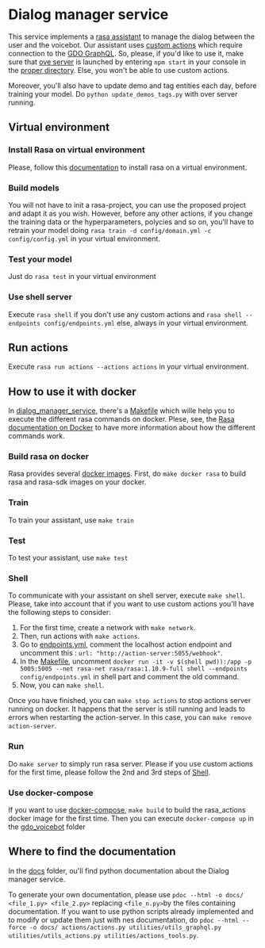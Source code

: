 
# Dialog manager service

This service implements a [rasa assistant](https://rasa.com/docs/) to manage the dialog between the user and the voicebot. Our assistant uses [custom actions](https://rasa.com/docs/rasa/core/actions/#id2) which require connection to the [GDO GraphQL](https://github.com/dsi-icl/gdo-project-launcher). So, please, if you'd like to use it, make sure that [ove server](https://github.com/dsi-icl/gdo-project-launcher/tree/master/server) is launched by entering `npm start` in your console in the [proper directory](https://github.com/dsi-icl/gdo-project-launcher/tree/master/server). Else, you won't be able to use custom actions.

Moreover, you'll also have to update demo and tag entities each day, before training your model. Do `python update_demos_tags.py` with over server running.

## Virtual environment

### Install Rasa on virtual environment

Please, follow this [documentation](https://rasa.com/docs/rasa/user-guide/installation/) to install rasa on a virtual environment. 

### Build models 

You will not have to init a rasa-project, you can use the proposed project and adapt it as you wish. However, before any other actions, if you change the training data or the hyperparameters, polycies and so on, you'll have to retrain your model doing `rasa train -d config/domain.yml -c config/config.yml` in your virtual environment.

### Test your model

Just do `rasa test` in your virtual environment

### Use shell server

Execute `rasa shell` if you don't use any custom actions and `rasa shell --endpoints config/endpoints.yml` else, always in your virtual environment. 

## Run actions

Execute `rasa run actions --actions actions` in your virtual environment. 

## How to use it with docker 

In [dialog_manager_service](https://github.com/dsi-icl/do-voice-interaction/tree/master/gdo_voicebot/dialog_manager_service), there's a [Makefile](https://github.com/dsi-icl/do-voice-interaction/blob/master/gdo_voicebot/dialog_manager_service/Makefile) which wille help you to execute the different rasa commands on docker. Plese, see, the [Rasa documentation on Docker](https://rasa.com/docs/rasa/user-guide/docker/building-in-docker/) to have more information about how the different commands work. 

### Build rasa on docker

Rasa provides several [docker images](https://hub.docker.com/u/rasa/#!). First, do `make docker rasa` to build rasa and rasa-sdk images on your docker. 

### Train

To train your assistant, use `make train`

### Test 

To test your assistant, use `make test`

### Shell

To communicate with your assistant on shell server, execute `make shell`. Please, take into account that if you want to use custom actions you'll have the following steps to consider:

1. For the first time, create a network with `make network`. 
2. Then, run actions with `make actions`.
3. Go to [endpoints.yml](https://github.com/dsi-icl/do-voice-interaction/blob/master/gdo_voicebot/dialog_manager_service/config/endpoints.yml), comment the localhost action endpoint and uncomment this : `url: "http://action-server:5055/webhook"`. 
4. In the [Makefile](https://github.com/dsi-icl/do-voice-interaction/blob/master/gdo_voicebot/dialog_manager_service/Makefile), uncomment `docker run -it -v $(shell pwd)):/app -p 5005:5005 --net rasa-net rasa/rasa:1.10.9-full shell --endpoints config/endpoints.yml` in shell part and comment the old command. 
5. Now, you can `make shell`.

Once you have finished, you can `make stop actions` to stop actions server running on docker. It happens that the server is still running and leads to errors when restarting the action-server. In this case, you can `make remove action-server`.

### Run 

Do `make server` to simply run rasa server. Please if you use custom actions for the first time, please follow the 2nd and 3rd steps of [Shell](#shell). 

### Use docker-compose

If you want to use [docker-compose](https://github.com/dsi-icl/do-voice-interaction/blob/master/gdo_voicebot/docker-compose.yml), `make build` to build the rasa_actions docker image for the first time. Then you can execute `docker-compose up` in the [gdo_voicebot](https://github.com/dsi-icl/do-voice-interaction/tree/master/gdo_voicebot) folder

## Where to find the documentation

In the [docs](https://github.com/dsi-icl/do-voice-interaction/tree/master/gdo_voicebot/dialog_manager_service/docs) folder, ou'll find python documentation about the Dialog manager service.

To generate your own documentation, please use `pdoc --html -o docs/ <file_1.py> <file_2.py>` replacing `<file_n.py>`by the files containing documentation. If you want to use python scripts already implemented and to modify or update them just with nes documentation, do `pdoc --html --force -o docs/ actions/actions.py utilities/utils_graphql.py utilities/utils_actions.py utilities/actions_tools.py`.
